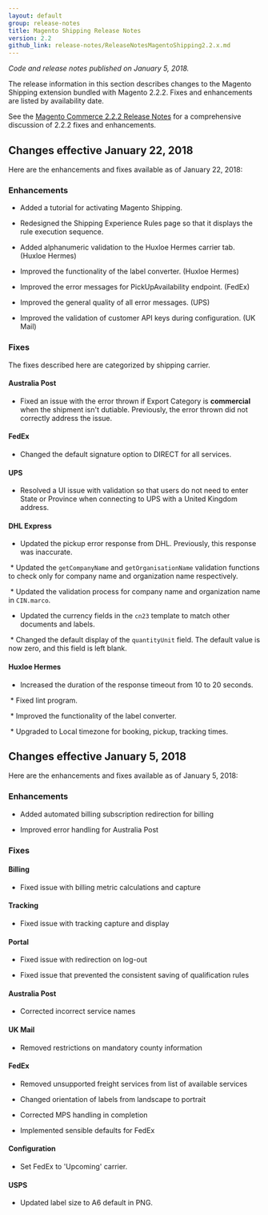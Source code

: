 ```yaml
---
layout: default
group: release-notes
title: Magento Shipping Release Notes
version: 2.2
github_link: release-notes/ReleaseNotesMagentoShipping2.2.x.md
---
```

*Code and release notes published on January 5, 2018.*



The release information in this section describes changes to the Magento Shipping extension bundled with Magento 2.2.2.  Fixes and enhancements are listed by availability date.

See the [Magento Commerce 2.2.2 Release Notes]({{page.baseurl}}release-notes/ReleaseNotes2.2.2CE.html) for a comprehensive discussion of 2.2.2 fixes and enhancements.  


## Changes effective January 22, 2018

Here are the enhancements and fixes available as of January 22, 2018:

### Enhancements   

* Added a tutorial for activating Magento Shipping.

* Redesigned the Shipping Experience Rules page so that it displays the rule execution sequence. 

* Added alphanumeric validation to the Huxloe Hermes carrier tab. (Huxloe Hermes)

* Improved the functionality of the label converter. (Huxloe Hermes)

* Improved the error messages for PickUpAvailability endpoint. (FedEx)

* Improved the general quality of all error messages. (UPS)

* Improved the validation of customer API keys during configuration.  (UK Mail)



### Fixes
The fixes described here are categorized by shipping carrier. 

#### Australia Post

* Fixed an issue with the error thrown if Export Category is **commercial** when the shipment isn't dutiable. Previously, the error thrown did not correctly address the issue. 


#### FedEx 

* Changed the default signature option to DIRECT for all services. 

#### UPS 

* Resolved a UI issue with validation so that users do not need to enter State or Province when connecting to UPS with a United Kingdom  address.


#### DHL Express

* Updated the pickup error response from DHL. Previously, this response was inaccurate.

 * Updated the `getCompanyName` and `getOrganisationName` validation functions to check only for company name and organization name respectively.

 * Updated the validation process for company name and organization name in `CIN.marco`.

* Updated the currency fields in the `cn23` template to match other documents and labels.

 * Changed the default display of the `quantityUnit` field. The default value is now zero, and this field is left blank.


#### Huxloe Hermes

* Increased the duration of the response timeout from 10 to 20 seconds.

 * Fixed lint program.

 * Improved the functionality of the label converter.

 * Upgraded to Local timezone for booking, pickup, tracking times.








## Changes effective January 5, 2018

Here are the enhancements and fixes available as of January 5, 2018:



### Enhancements  

* Added automated billing subscription redirection for billing

* Improved error handling for Australia Post


### Fixes


#### Billing 
* Fixed issue with billing metric calculations and capture 


#### Tracking 

* Fixed issue with tracking capture and display


#### Portal 

* Fixed issue with redirection on log-out  

* Fixed issue that prevented the consistent saving of qualification rules


#### Australia Post 

* Corrected incorrect service names


#### UK Mail 

* Removed restrictions on mandatory county information


#### FedEx 
* Removed unsupported freight services from list of available services

* Changed orientation of labels from landscape to portrait 

* Corrected MPS handling in completion 

* Implemented sensible defaults for FedEx  


#### Configuration 

* Set FedEx  to 'Upcoming' carrier.


#### USPS 

* Updated label size to A6 default in PNG.



